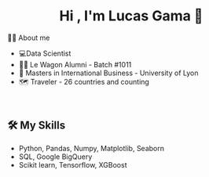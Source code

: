 

<!---
LucasGama1207/LucasGama1207 is a ✨ special ✨ repository because its `README.md` (this file) appears on your GitHub profile.
You can click the Preview link to take a look at your changes.
--->



<h1 align="center">Hi , I'm Lucas Gama 👋</h1>


<p align="center"> 

</p>


 :sassy_man:  About me
- :computer:Data Scientist
- :student: Le Wagon Alumni - Batch #1011 
- :school: Masters in International Business - University of Lyon
- :world_map: Traveler - 26 countries and counting


<br>


## 🛠️ My Skills

 
  
- Python, Pandas, Numpy, Matplotlib, Seaborn
- SQL, Google BigQuery
- Scikit learn, Tensorflow, XGBoost

